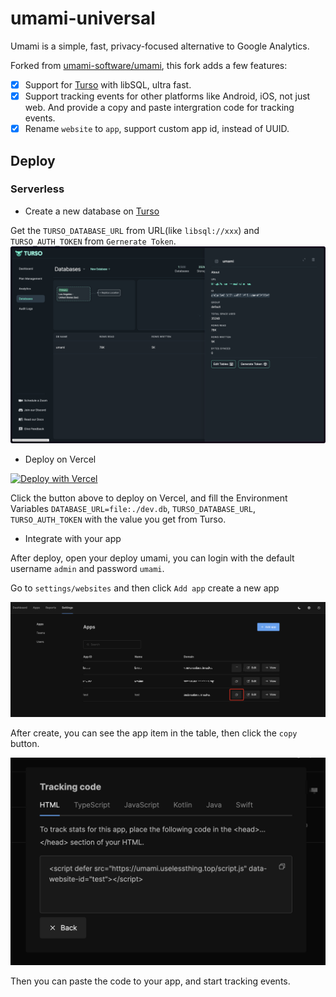 # umami-universal

Umami is a simple, fast, privacy-focused alternative to Google Analytics.

Forked from [umami-software/umami](https://github.com/umami-software/umami), this fork adds a few features:

- [x] Support for [Turso](https://turso.tech) with libSQL, ultra fast.
- [x] Support tracking events for other platforms like Android, iOS, not just web. And provide a copy and paste intergration code for tracking events.
- [x] Rename `website` to `app`, support custom app id, instead of UUID.

## Deploy

### Serverless

- Create a new database on [Turso](https://turso.tech)

Get the `TURSO_DATABASE_URL` from URL(like `libsql://xxx`) and `TURSO_AUTH_TOKEN` from `Gernerate Token`.
![turso](docs/turso.png)

- Deploy on Vercel

<a href="https://vercel.com/new/clone?repository-url=https%3A%2F%2Fgithub.com%2Fkusstar%2Fumami-universal&amp;env=DATABASE_URL,TURSO_DATABASE_URL,TURSO_AUTH_TOKEN" target="_blank"><img src="https://vercel.com/button" alt="Deploy with Vercel"></a>

Click the button above to deploy on Vercel, and fill the Environment Variables `DATABASE_URL=file:./dev.db`, `TURSO_DATABASE_URL`, `TURSO_AUTH_TOKEN` with the value you get from Turso.

- Integrate with your app

After deploy, open your deploy umami, you can login with the default username `admin` and password `umami`.

Go to `settings/websites` and then click `Add app` create a new app

![create](docs/create.png)

After create, you can see the app item in the table, then click the `copy` button.

![copy](docs/copy.png)

Then you can paste the code to your app, and start tracking events.
